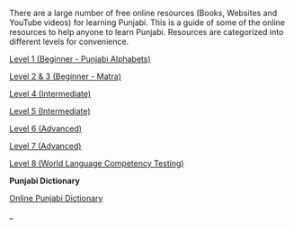 
There are a large number of free online resources (Books, Websites and YouTube videos) for learning Punjabi. This is a guide of some of the online resources to help anyone to learn Punjabi. Resources are categorized into different levels for convenience. 

[Level 1 (Beginner - Punjabi Alphabets)](https://amardeep0.github.io/learnPunjabi/Level-1_Punjabi%20Alphabets/)
 
[Level 2 & 3 (Beginner - Matra)](https://amardeep0.github.io/learnPunjabi/Level_2-3_Matra/)
 
 [Level 4 (Intermediate)](https://amardeep0.github.io/learnPunjabi/Level-4_Intermediate/)
 
 [Level 5 (Intermediate)](https://amardeep0.github.io/learnPunjabi/Level-5_intermediate/)
 
 [Level 6 (Advanced)](https://amardeep0.github.io/learnPunjabi/Level-6_Advanced/)
 
 [Level 7 (Advanced)](https://amardeep0.github.io/learnPunjabi/Level-7_Advanced/)
 
 [Level 8 (World Language Competency Testing)](https://amardeep0.github.io/learnPunjabi/Level-8_WorldLanguageCompetencyTesting/)
 
**Punjabi Dictionary**

[Online Punjabi Dictionary](http://dic.learnpunjabi.org/default.aspx)
 
 







_
 
 


